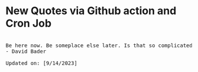 # New Quotes via Github action and Cron Job

<pre>
<!-- #quote -->
Be here now. Be someplace else later. Is that so complicated?
- David Bader

Updated on: [9/14/2023]
<!-- #quoteEnd -->
</pre>
